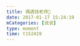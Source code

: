 ```yaml
---
title: 偶遇钱老师😬
date: 2017-01-17 15:24:19
mCategories: [说说]
type: moment
time: t152419
---
```


<div id="pics-20170117152419"></div>

<script src="/lib/moment/pics.js"></script>
<script>
var data = [
    {"link": "2017-01-17_000004.jpeg", "type": "shuoshuo"}
];
picsRender(data, "pics-20170117152419");
</script>

